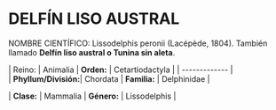 DELFÍN LISO AUSTRAL
======

NOMBRE CIENTÍFICO: Lissodelphis peronii (Lacépède, 1804). También llamado **Delfín liso austral o Tunina sin aleta**.



| Reino:           | Animalia |  **Orden:**   | Cetartiodactyla |
| -------------    |                      
| **Phyllum/División:**| Chordata | **Familia:**  | Delphinidae     |
               
| **Clase:**          | Mammalia | **Género:** | Lissodelphis    |
               
